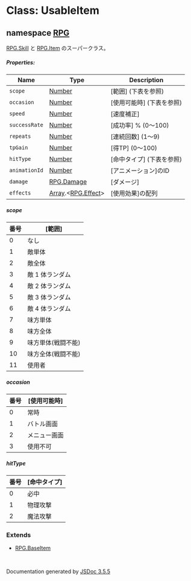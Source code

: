 # Class: UsableItem

## namespace [RPG](RPG.md)

[RPG.Skill](RPG.Skill.md) と [RPG.Item](RPG.Item.md) のスーパークラス。

##### Properties:

| Name | Type | Description |
| --- | --- | --- |
| `scope` | [Number](Number.md) | [範囲] \(下表を参照) |
| `occasion` | [Number](Number.md) | [使用可能時] \(下表を参照)  |
| `speed` | [Number](Number.md) | [速度補正] |
| `successRate` | [Number](Number.md) | [成功率] % (0〜100) |
| `repeats` | [Number](Number.md) | [連続回数] \(1〜9) |
| `tpGain` | [Number](Number.md) | [得TP] \(0〜100) |
| `hitType` | [Number](Number.md) | [命中タイプ] \(下表を参照)  |
| `animationId` | [Number](Number.md) | [アニメーション]のID |
| `damage` | [RPG.Damage](RPG.Damage.md) | [ダメージ] |
| `effects` | [Array](Array.md).&lt;[RPG.Effect](RPG.Effect.md)&gt; | [使用効果]の配列 |


##### scope

| 番号 | [範囲] |
| --- | --- |
|  0 | なし ||  1 | 敵単体 ||  2 | 敵全体 ||  3 | 敵 1 体ランダム ||  4 | 敵 2 体ランダム ||  5 | 敵 3 体ランダム ||  6 | 敵 4 体ランダム ||  7 | 味方単体 ||  8 | 味方全体 ||  9 | 味方単体(戦闘不能) ||  10 | 味方全体(戦闘不能) ||  11 | 使用者 |

##### occasion

| 番号 | [使用可能時] |
| --- | --- |
| 0 | 常時 |
| 1 | バトル画面 |
| 2 | メニュー画面 |
| 3 | 使用不可 |

##### hitType

| 番号 | [命中タイプ] |
| --- | --- |
| 0 | 必中 |
| 1 | 物理攻撃 |
| 2 | 魔法攻撃 |



### Extends

* [RPG.BaseItem](RPG.BaseItem.md)

 <br>

  Documentation generated by [JSDoc 3.5.5](https://github.com/jsdoc3/jsdoc)
